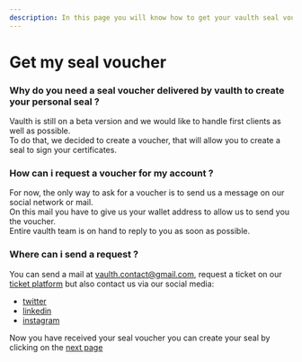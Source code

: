 ```yaml
---
description: In this page you will know how to get your vaulth seal voucher to be able to create your seal
---
```


# Get my seal voucher
### Why do you need a seal voucher delivered by vaulth to create your personal seal ?
Vaulth is still on a beta version and we would like to handle first clients as well as possible.</br>
To do that, we decided to create a voucher, that will allow you to create a seal to sign your certificates.

### How can i request a voucher for my account ?
For now, the only way to ask for a voucher is to send us a message on our social network or mail.</br>
On this mail you have to give us your wallet address to allow us to send you the voucher.</br>
Entire vaulth team is on hand to reply to you as soon as possible.

### Where can i send a request ?
You can send a mail at vaulth.contact@gmail.com, request a ticket on our [ticket platform](http://35.180.188.15:8080/) but also contact us via our social media:
* [twitter](https://twitter.com/Vaulthfr)
* [linkedin](https://www.linkedin.com/company/vaulthfr/)
* [instagram](https://www.instagram.com/vaulth_fr/)

Now you have received your seal voucher you can create your seal by clicking on the [next page](register-your-personal-seal.md)